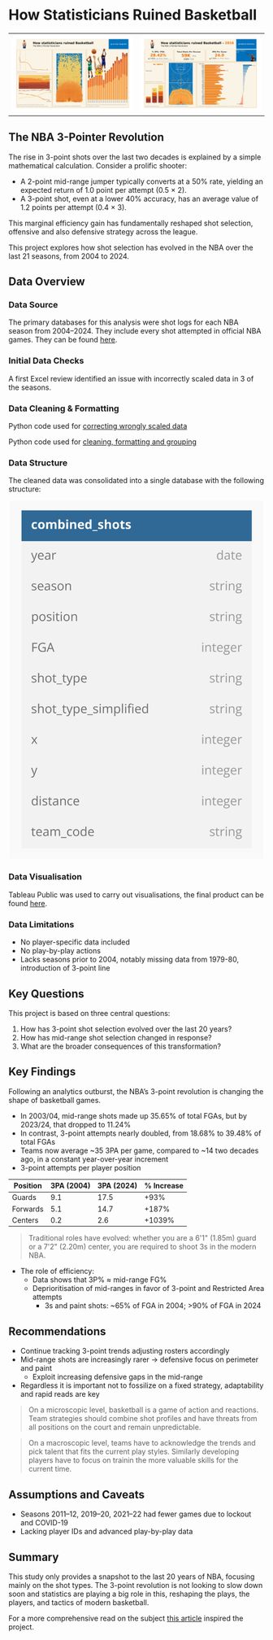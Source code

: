 # How Statisticians Ruined Basketball  

<table>
  <tr>
    <td><img src="tableau/overview.jpg" alt="Overview" width="400"/></td>
    <td><img src="tableau/year_over_year_snapshot.jpg" alt="Year Over Year Snapshot" width="400"/></td>
  </tr>
</table>

## The NBA 3-Pointer Revolution

The rise in 3-point shots over the last two decades is explained by a simple mathematical calculation. 
Consider a prolific shooter:

- A 2-point mid-range jumper typically converts at a 50% rate, yielding an expected return of 1.0 point per attempt (0.5 × 2).
- A 3-point shot, even at a lower 40% accuracy, has an average value of 1.2 points per attempt (0.4 × 3).

This marginal efficiency gain has fundamentally reshaped shot selection, offensive and also defensive strategy across the league. 

This project explores how shot selection has evolved in the NBA over the last 21 seasons, from 2004 to 2024.



## Data Overview

### Data Source
The primary databases for this analysis were shot logs for each NBA season from 2004–2024. They include every shot attempted in official NBA games. They can be found [here](https://www.kaggle.com/datasets/mexwell/nba-shots?resource=download&select=NBA_2005_Shots.csv).

### Initial Data Checks
A first Excel review identified an issue with incorrectly scaled data in 3 of the seasons.

### Data Cleaning & Formatting
Python code used for [correcting wrongly scaled data](https://github.com/stuccopotamus/NBA-shot-evolution/blob/main/python/fixing_wrongly_scaled_data)

Python code used for [cleaning, formatting and grouping](https://github.com/stuccopotamus/NBA-shot-evolution/blob/main/python/format_dataframes)

### Data Structure
The cleaned data was consolidated into a single database with the following structure:

<p align="center">
  <img src="db_nba.jpg" alt="3pt Shooting Trend" width="500">
</p>


### Data Visualisation
Tableau Public was used to carry out visualisations, the final product can be found [here](https://public.tableau.com/app/profile/luca.stucchi/viz/HowstatisticiansruinedBasketball/Overview).

### Data Limitations
- No player-specific data included
- No play-by-play actions
- Lacks seasons prior to 2004, notably missing data from 1979-80, introduction of 3-point line



## Key Questions
This project is based on three central questions:

1. How has 3-point shot selection evolved over the last 20 years?
2. How has mid-range shot selection changed in response?
3. What are the broader consequences of this transformation?



## Key Findings
Following an analytics outburst, the NBA’s 3-point revolution is changing the shape of basketball games.

- In 2003/04, mid-range shots made up 35.65% of total FGAs, but by 2023/24, that dropped to 11.24%
- In contrast, 3-point attempts nearly doubled, from 18.68% to 39.48% of total FGAs
- Teams now average ~35 3PA per game, compared to ~14 two decades ago, in a constant year-over-year increment
- 3-point attempts per player position
  
| Position | 3PA (2004) | 3PA (2024) | % Increase |
|----------|------------|------------|------------|
| Guards   | 9.1        | 17.5       | +93%       |
| Forwards | 5.1        | 14.7       | +187%      |
| Centers  | 0.2        | 2.6        | +1039%     |

> Traditional roles have evolved: whether you are a 6'1" (1.85m) guard or a 7'2" (2.20m) center, you are required to shoot 3s in the modern NBA.
- The role of efficiency:
  - Data shows that 3P% ≈ mid-range FG%
  - Deprioritisation of mid-ranges in favor of 3-point and Restricted Area attempts
    - 3s and paint shots: ~65% of FGA in 2004; >90% of FGA in 2024 



## Recommendations
- Continue tracking 3-point trends adjusting rosters accordingly
- Mid-range shots are increasingly rarer -> defensive focus on perimeter and paint
  - Exploit increasing defensive gaps in the mid-range
- Regardless it is important not to fossilize on a fixed strategy, adaptability and rapid reads are key

> On a microscopic level, basketball is a game of action and reactions. Team strategies should combine shot profiles and have threats from all positions on the court and remain unpredictable.

> On a macroscopic level, teams have to acknowledge the trends and pick talent that fits the current play styles. Similarly developing players have to focus on trainin the more valuable skills for the current time.



## Assumptions and Caveats
- Seasons 2011–12, 2019–20, 2021–22 had fewer games due to lockout and COVID-19 
- Lacking player IDs and advanced play-by-play data



## Summary
This study only provides a snapshot to the last 20 years of NBA, focusing mainly on the shot types.
The 3-point revolution is not looking to slow down soon and statistics are playing a big role in this, reshaping the plays, the players, and tactics of modern basketball. 

For a more comprehensive read on the subject [this article](https://www.nba.com/news/3-point-era-nba-75) inspired the project. 

